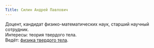 ```yaml
---
Title: Силин Андрей Павлович
---
```


Доцент, кандидат физико-математических наук, старший научный сотрудник.  
Интересы: теория твердого тела.  
Ведёт: [физика твердого тела](%base_url%?study%2Fplan%2Fsolbody).
